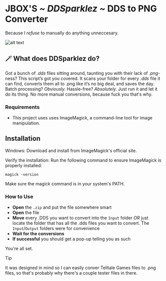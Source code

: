 # JBOX'S *~ DDSparklez ~* DDS to PNG Converter

Because I *refuse* to manually do anything unneccesary.

![alt text](https://i.imgur.com/hdfciML.png "hello there, nosy")

## 🪄 What does DDSparklez do?
Got a bunch of *.dds* files sitting around, taunting you with their lack of *.png*-ness? This script’s got you covered. It scans your folder for every *.dds* file it can find, converts them all to .png like it’s no big deal, and saves the day. Batch processing? *Obviously.* Hassle-free? *Absolutely.* Just run it and let it do its thing. No more manual conversions, because fuck you that's why.

### Requirements
- This project uses uses ImageMagick, a command-line tool for image manipulation.
## Installation

Windows:
    Download and install from ImageMagick's official site.

Verify the installation:
Run the following command to ensure ImageMagick is properly installed:

    magick -version

Make sure the magick command is in your system's PATH.

### How to Use
- **Open** the `.zip` and put the file somewhere smart
- **Open** the file
- **Move** every .DDS you want to convert into the `Input` folder *OR* just locate the folder that has all the .dds files you want to convert. The `Input`/`Output` folders were for convenience
- **Wait for the conversions**
- **If successful** you should get a pop-up telling you as such

You're all set.

> [!TIP]  
> It was designed in mind so I can easily conver Telltale Games files to .png files, so that's probably why there's a couple tester files in there.
